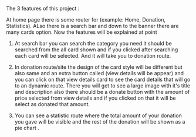 The 3 features of this project :

 At home page there is some router for (example: Home, Donation, Statistics). ALso there is a search bar and down to the banner there are many cards option. Now the features will be explained at point 

 1. At search bar you can search the category you need it should be searched from the all card shown and if you clicked after searching each card will be selected. And it will take you to donation route.

 2. In donation route/site the design of the card style will be different but also same and an extra button called (view details will be appear) and you can click on that view details card to see the card details that will go to an dynamic route. There you will get to see a large image with it's title and description also there should be a donate button with the amount of price selected from view details and if you clicked on that it will be select as donated that amount.

 3. You can see a statistic route where the total amount of your donation you gave will be visible and the rest of the donation will be shown as a pie chart .